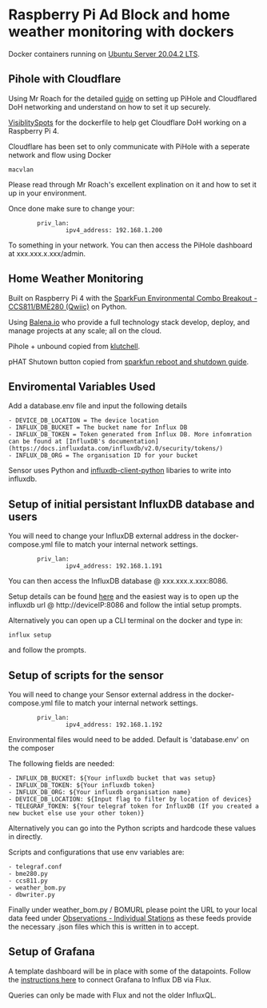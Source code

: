 # Raspberry Pi Ad Block and home weather monitoring with dockers

Docker containers running on [Ubuntu Server 20.04.2 LTS](https://ubuntu.com/download/raspberry-pi).

## Pihole with Cloudflare

Using Mr Roach for the detailed [guide](http://mroach.com/2020/08/pi-hole-and-cloudflared-with-docker/#background-and-pre-configuration) on setting up PiHole and Cloudflared DoH networking and understand on how to set it up securely.

[VisiblitySpots](https://github.com/visibilityspots/dockerfile-cloudflared) for the dockerfile to help get Cloudflare DoH working on a Raspberry Pi 4.

Cloudflare has been set to only communicate with PiHole with a seperate network and flow using Docker 
```
macvlan
```

Please read through Mr Roach's excellent explination on it and how to set it up in your environment.

Once done make sure to change your:
```
        priv_lan:
                ipv4_address: 192.168.1.200
```

To something in your network. You can then access the PiHole dashboard at xxx.xxx.x.xxx/admin.

## Home Weather Monitoring

Built on Raspberry Pi 4 with the [SparkFun Environmental Combo Breakout - CCS811/BME280 (Qwiic)](https://github.com/sparkfun/Qwiic_BME280_CCS811_Combo) on Python.

Using [Balena.io](http://balena.io/) who provide a full technology stack develop, deploy, and manage projects at any scale; all on the cloud.

Pihole + unbound copied from [klutchell](https://github.com/klutchell/balena-pihole).

pHAT Shutown button copied from [sparkfun reboot and shutdown guide](https://learn.sparkfun.com/tutorials/raspberry-pi-safe-reboot-and-shutdown-button/all).

## Enviromental Variables Used

Add a database.env file and input the following details

    - DEVICE_DB_LOCATION = The device location
    - INFLUX_DB_BUCKET = The bucket name for Influx DB
    - INFLUX_DB_TOKEN = Token generated from Influx DB. More infomration can be found at [InfluxDB's documentation](https://docs.influxdata.com/influxdb/v2.0/security/tokens/)
    - INFLUX_DB_ORG = The organisation ID for your bucket

Sensor uses Python and [influxdb-client-python](https://github.com/influxdata/influxdb-client-python) libaries to write into influxdb.


## Setup of initial persistant InfluxDB database and users

You will need to change your InfluxDB external address in the docker-compose.yml file to match your internal network settings.

```
        priv_lan:
                ipv4_address: 192.168.1.191
```

You can then access the InfluxDB database @ xxx.xxx.x.xxx:8086.

Setup details can be found [here](https://docs.influxdata.com/influxdb/v2.0/reference/cli/influx/setup/) and the easiest way is to open up the influxdb url @ http://deviceIP:8086 and follow the intial setup prompts.

Alternatively you can open up a CLI terminal on the docker and type in:

    influx setup 

and follow the prompts.

## Setup of scripts for the sensor

You will need to change your Sensor external address in the docker-compose.yml file to match your internal network settings.

``` 
        priv_lan:
                ipv4_address: 192.168.1.192
```

Environmental files would need to be added. Default is 'database.env' on the composer

The following fields are needed:

    - INFLUX_DB_BUCKET: ${Your influxdb bucket that was setup}
    - INFLUX_DB_TOKEN: ${Your influxdb token} 
    - INFLUX_DB_ORG: ${Your influxdb organisation name}
    - DEVICE_DB_LOCATION: ${Input flag to filter by location of devices}
    - TELEGRAF_TOKEN: ${Your telegraf token for InfluxDB (If you created a new bucket else use your other token)}

Alternatively you can go into the Python scripts and hardcode these values in directly.

Scripts and configurations that use env variables are:

    - telegraf.conf
    - bme280.py
    - ccs811.py
    - weather_bom.py
    - dbwriter.py

Finally under weather_bom.py / BOMURL please point the URL to your local data feed under [Observations - Individual Stations](http://www.bom.gov.au/catalogue/data-feeds.shtml) as these feeds provide the necessary .json files which this is written in to accept.

## Setup of Grafana

A template dashboard will be in place with some of the datapoints. Follow the [instructions here](https://grafana.com/docs/grafana/latest/datasources/influxdb/) to connect Grafana to Influx DB via Flux.

Queries can only be made with Flux and not the older InfluxQL.

